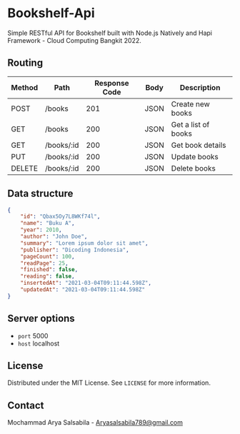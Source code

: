 # Bookshelf-Api

Simple RESTful API for Bookshelf built with Node.js Natively and Hapi Framework - Cloud Computing Bangkit 2022.

## Routing

| Method | Path | Response Code | Body | Description |
|---|---|---|---|---|
| POST | /books | 201 | JSON | Create new books |
| GET | /books | 200 | JSON | Get a list of books |
| GET | /books/:id | 200 | JSON | Get book details |
| PUT | /books/:id | 200 | JSON | Update books |
| DELETE | /books/:id | 200 | JSON | Delete books |

## Data structure

```JSON
{
    "id": "Qbax5Oy7L8WKf74l",
    "name": "Buku A",
    "year": 2010,
    "author": "John Doe",
    "summary": "Lorem ipsum dolor sit amet",
    "publisher": "Dicoding Indonesia",
    "pageCount": 100,
    "readPage": 25,
    "finished": false,
    "reading": false,
    "insertedAt": "2021-03-04T09:11:44.598Z",
    "updatedAt": "2021-03-04T09:11:44.598Z"
}
```

## Server options

- `port` 5000
- `host` localhost


## License

Distributed under the MIT License. See `LICENSE` for more information.

## Contact

Mochammad Arya Salsabila - Aryasalsabila789@gmail.com
